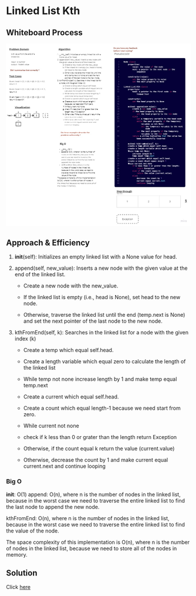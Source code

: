 # Linked List Kth

## Whiteboard Process
![WhiteboardWorkflow01](../img/Whiteboard%20Linked%20List%20Kth.jpg)

## Approach & Efficiency

1. __init__(self): Initializes an empty linked list with a None value for head.

2. append(self, new_value): Inserts a new node with the given value at the end of the linked list.

    * Create a new node with the new_value.

    * If the linked list is empty (i.e., head is None), set head to the new node.
    * Otherwise, traverse the linked list until the end (temp.next is None) and set the next pointer of the last node to the new node.

3. kthFromEnd(self, k): Searches in the linked list for a node with the given index (k)
    * Create a temp which equal self.head.
    * Create a length variable which equal zero to calculate the length of the linked list

    * While temp not none increase length by 1 and make temp equal temp.next

    * Create a current which equal self.head.
    * Create a count which equal length-1 because we need start from zero.

    * While current not none
    * check if k less than 0 or grater than the length return Exception
    * Otherwise, if the count equal k return the value (current.value)
    * Otherwise, decrease the count by 1 and make current equal current.next and continue looping
    
### Big O
__init__: O(1)
append: O(n), where n is the number of nodes in the linked list, because in the worst case we need to traverse the entire linked list to find the last node to append the new node.

kthFromEnd: O(n), where n is the number of nodes in the linked list, because in the worst case we need to traverse the entire linked list to find the value of the node.

The space complexity of this implementation is O(n), where n is the number of nodes in the linked list, because we need to store all of the nodes in memory.
## Solution

Click [here](./linked-list-kth.py)